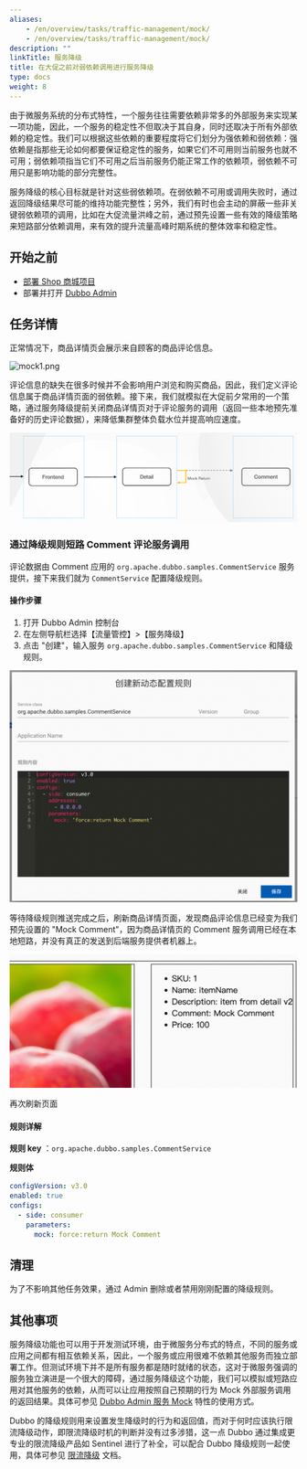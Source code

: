 ```yaml
---
aliases:
    - /en/overview/tasks/traffic-management/mock/
    - /en/overview/tasks/traffic-management/mock/
description: ""
linkTitle: 服务降级
title: 在大促之前对弱依赖调用进行服务降级
type: docs
weight: 8
---
```




由于微服务系统的分布式特性，一个服务往往需要依赖非常多的外部服务来实现某一项功能，因此，一个服务的稳定性不但取决于其自身，同时还取决于所有外部依赖的稳定性。我们可以根据这些依赖的重要程度将它们划分为强依赖和弱依赖：强依赖是指那些无论如何都要保证稳定性的服务，如果它们不可用则当前服务也就不可用；弱依赖项指当它们不可用之后当前服务仍能正常工作的依赖项，弱依赖不可用只是影响功能的部分完整性。

服务降级的核心目标就是针对这些弱依赖项。在弱依赖不可用或调用失败时，通过返回降级结果尽可能的维持功能完整性；另外，我们有时也会主动的屏蔽一些非关键弱依赖项的调用，比如在大促流量洪峰之前，通过预先设置一些有效的降级策略来短路部分依赖调用，来有效的提升流量高峰时期系统的整体效率和稳定性。

## 开始之前

* [部署 Shop 商城项目](../#部署商场系统)
* 部署并打开 [Dubbo Admin](../.././../reference/admin/architecture/)

## 任务详情

正常情况下，商品详情页会展示来自顾客的商品评论信息。

![mock1.png](/imgs/v3/tasks/mock/mock1.png)

评论信息的缺失在很多时候并不会影响用户浏览和购买商品，因此，我们定义评论信息属于商品详情页面的弱依赖。接下来，我们就模拟在大促前夕常用的一个策略，通过服务降级提前关闭商品详情页对于评论服务的调用（返回一些本地预先准备好的历史评论数据），来降低集群整体负载水位并提高响应速度。

![mock0.png](/imgs/v3/tasks/mock/mock0.png)

### 通过降级规则短路 Comment 评论服务调用

评论数据由 Comment 应用的 `org.apache.dubbo.samples.CommentService` 服务提供，接下来我们就为 `CommentService` 配置降级规则。

#### 操作步骤
1. 打开 Dubbo Admin 控制台
2. 在左侧导航栏选择【流量管控】>【服务降级】
3. 点击 "创建"，输入服务 `org.apache.dubbo.samples.CommentService` 和降级规则。

![Admin 服务降级规则配置截图](/imgs/v3/tasks/mock/mock_admin.png)

等待降级规则推送完成之后，刷新商品详情页面，发现商品评论信息已经变为我们预先设置的 "Mock Comment"，因为商品详情页的 Comment 服务调用已经在本地短路，并没有真正的发送到后端服务提供者机器上。

![mock2.png](/imgs/v3/tasks/mock/mock2.png)

再次刷新页面

#### 规则详解

**规则 key** ：`org.apache.dubbo.samples.CommentService`

**规则体**

```yaml
configVersion: v3.0
enabled: true
configs:
  - side: consumer
    parameters:
      mock: force:return Mock Comment
```

## 清理
为了不影响其他任务效果，通过 Admin 删除或者禁用刚刚配置的降级规则。

## 其他事项

服务降级功能也可以用于开发测试环境，由于微服务分布式的特点，不同的服务或应用之间都有相互依赖关系，因此，一个服务或应用很难不依赖其他服务而独立部署工作。但测试环境下并不是所有服务都是随时就绪的状态，这对于微服务强调的服务独立演进是一个很大的障碍，通过服务降级这个功能，我们可以模拟或短路应用对其他服务的依赖，从而可以让应用按照自己预期的行为 Mock 外部服务调用的返回结果。具体可参见 [Dubbo Admin 服务 Mock](../.././../reference/admin/mock/) 特性的使用方式。

Dubbo 的降级规则用来设置发生降级时的行为和返回值，而对于何时应该执行限流降级动作，即限流降级时机的判断并没有过多涉猎，这一点 Dubbo 通过集成更专业的限流降级产品如 Sentinel 进行了补全，可以配合 Dubbo 降级规则一起使用，具体可参见 [限流降级](/en/overview/core-features/traffic/circuit-breaking/) 文档。
